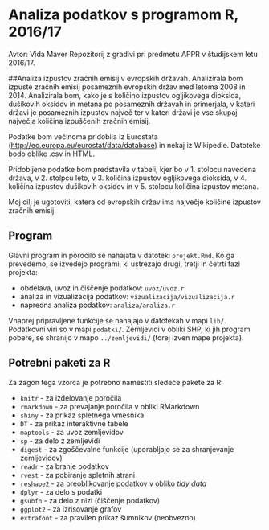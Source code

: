 # Analiza podatkov s programom R, 2016/17
Avtor: Vida Maver
Repozitorij z gradivi pri predmetu APPR v študijskem letu 2016/17.

##Analiza izpustov zračnih emisij v evropskih državah.
Analizirala bom izpuste zračnih emisij posameznih evropskih držav med letoma 2008 in 2014. Analizirala bom, kako je s količino izpustov ogljikovega dioksida, dušikovih oksidov in metana po posameznih državah in primerjala, v kateri državi je posameznih izpustov največ ter v kateri državi je vse skupaj največja količina izpuščenih zračnih emisij.

Podatke bom večinoma pridobila iz Eurostata (http://ec.europa.eu/eurostat/data/database) in nekaj iz Wikipedie. Datoteke bodo oblike .csv in HTML.

Pridobljene podatke bom predstavila v tabeli, kjer bo v 1. stolpcu navedena država, v 2. stolpcu leto, v 3. količina izpustov ogljikovega dioksida, v 4. količina izpustov dušikovih oksidov in v 5. stolpcu količina izpustov metana.

Moj cilj je ugotoviti, katera od evropskih držav ima največje količine izpustov zračnih emisij.

## Program

Glavni program in poročilo se nahajata v datoteki `projekt.Rmd`. Ko ga prevedemo,
se izvedejo programi, ki ustrezajo drugi, tretji in četrti fazi projekta:

* obdelava, uvoz in čiščenje podatkov: `uvoz/uvoz.r`
* analiza in vizualizacija podatkov: `vizualizacija/vizualizacija.r`
* napredna analiza podatkov: `analiza/analiza.r`

Vnaprej pripravljene funkcije se nahajajo v datotekah v mapi `lib/`. Podatkovni
viri so v mapi `podatki/`. Zemljevidi v obliki SHP, ki jih program pobere, se
shranijo v mapo `../zemljevidi/` (torej izven mape projekta).

## Potrebni paketi za R

Za zagon tega vzorca je potrebno namestiti sledeče pakete za R:

* `knitr` - za izdelovanje poročila
* `rmarkdown` - za prevajanje poročila v obliki RMarkdown
* `shiny` - za prikaz spletnega vmesnika
* `DT` - za prikaz interaktivne tabele
* `maptools` - za uvoz zemljevidov
* `sp` - za delo z zemljevidi
* `digest` - za zgoščevalne funkcije (uporabljajo se za shranjevanje zemljevidov)
* `readr` - za branje podatkov
* `rvest` - za pobiranje spletnih strani
* `reshape2` - za preoblikovanje podatkov v obliko *tidy data*
* `dplyr` - za delo s podatki
* `gsubfn` - za delo z nizi (čiščenje podatkov)
* `ggplot2` - za izrisovanje grafov
* `extrafont` - za pravilen prikaz šumnikov (neobvezno)
